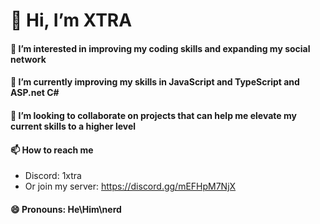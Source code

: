 # 👋 Hi, I’m XTRA
#### 👀 I’m interested in improving my coding skills and expanding my social network
#### 🌱 I’m currently improving my skills in JavaScript and TypeScript and ASP.net C#
#### 💞️ I’m looking to collaborate on projects that can help me elevate my current skills to a higher level
#### 📫 How to reach me
- Discord: 1xtra
- Or join my server: https://discord.gg/mEFHpM7NjX
#### 😄 Pronouns: He\Him\nerd

<!---
ONE-XTRA/ONE-XTRA is a ✨ special ✨ repository because its `README.md` (this file) appears on your GitHub profile.
You can click the Preview link to take a look at your changes.
--->
